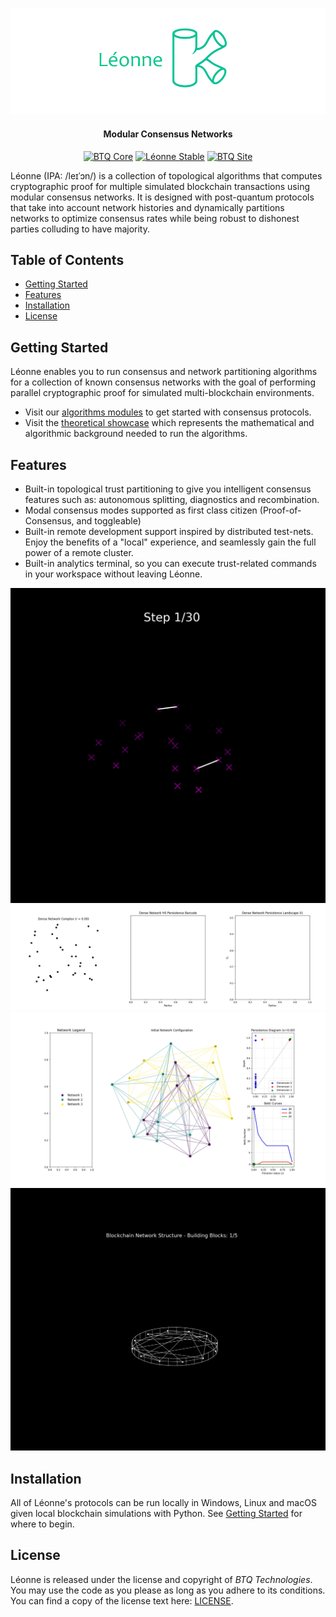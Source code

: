![ui](Logos/logo_extended.png)

<h4 align="center">Modular Consensus Networks</h4>


<div align="center">

[![BTQ Core](https://img.shields.io/badge/BTQ-Core-ffd700?style=flat&logo=github)](https://github.com/btq-ag)
[![Léonne Stable](https://img.shields.io/badge/L%C3%A9onne-Stable-brightgreen?style=flat&logo=abstract&logoColor=white)](https://github.com/btq-ag/Leonne)
[![BTQ Site](https://img.shields.io/badge/BTQ-Site-0052cc?style=flat&logo=digitalocean&logoColor=white)](https://www.btq.com/)

</div>

Léonne (IPA: /leɪˈɔn/) is a collection of topological algorithms that computes cryptographic proof for multiple simulated blockchain transactions using modular consensus networks. It is designed with post-quantum protocols that take into account network histories and dynamically partitions networks to optimize consensus rates while being robust to dishonest parties colluding to have majority.  

## Table of Contents

- [Getting Started](#getting-started)
- [Features](#features)
- [Installation](#installation)
- [License](#license)


## Getting Started

Léonne enables you to run consensus and network partitioning algorithms for a collection of known consensus networks with the goal of performing parallel cryptographic proof for simulated multi-blockchain environments. 

- Visit our [algorithms modules](https://github.com/btq-ag/Leonne/tree/main/Algorithm%20Modules) to get started with consensus protocols.
- Visit the [theoretical showcase](https://github.com/btq-ag/Leonne/blob/main/Theory%20Showcase/Topological%20Consensus%20Networks.pdf) which represents the mathematical and algorithmic background needed to run the algorithms.

## Features

* Built-in topological trust partitioning to give you intelligent consensus features such as: autonomous splitting, diagnostics and recombination.
* Modal consensus modes supported as first class citizen (Proof-of-Consensus, and toggleable)
* Built-in remote development support inspired by distributed test-nets. Enjoy the benefits of a "local" experience, and seamlessly gain the full power of a remote cluster.
* Built-in analytics terminal, so you can execute trust-related commands in your workspace without leaving Léonne.

![Network Evolution](https://github.com/btq-ag/Leonne/blob/main/Plots/network_evolution_3d_simplices_v5.gif)
![Landscape](https://github.com/btq-ag/Leonne/blob/main/Plots/network_complex_with_landscape_variation1.gif)
![Community](https://github.com/btq-ag/Leonne/blob/main/Plots/topological_partitioning_complex_w5.gif)
![Blockchain](https://github.com/btq-ag/Leonne/blob/main/Plots/blockchain_network_visualization.gif)

## Installation

All of Léonne's protocols can be run locally in Windows, Linux and macOS given local blockchain simulations with Python. See [Getting Started](#getting-started) for where to begin.

## License

Léonne is released under the license and copyright of _BTQ Technologies_. You may use the code as you please as long as you adhere to its conditions. You can find a copy of the license text here: [LICENSE](https://github.com/btq-ag/Leonne/License).
